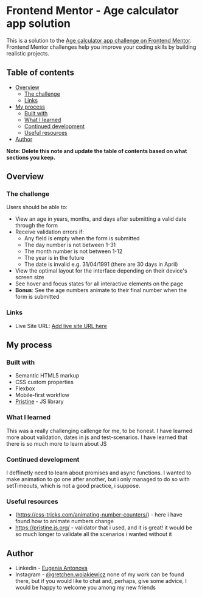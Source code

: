 # Frontend Mentor - Age calculator app solution

This is a solution to the [Age calculator app challenge on Frontend Mentor](https://www.frontendmentor.io/challenges/age-calculator-app-dF9DFFpj-Q). Frontend Mentor challenges help you improve your coding skills by building realistic projects. 

## Table of contents

- [Overview](#overview)
  - [The challenge](#the-challenge)
  - [Links](#links)
- [My process](#my-process)
  - [Built with](#built-with)
  - [What I learned](#what-i-learned)
  - [Continued development](#continued-development)
  - [Useful resources](#useful-resources)
- [Author](#author)

**Note: Delete this note and update the table of contents based on what sections you keep.**

## Overview

### The challenge

Users should be able to:

- View an age in years, months, and days after submitting a valid date through the form
- Receive validation errors if:
  - Any field is empty when the form is submitted
  - The day number is not between 1-31
  - The month number is not between 1-12
  - The year is in the future
  - The date is invalid e.g. 31/04/1991 (there are 30 days in April)
- View the optimal layout for the interface depending on their device's screen size
- See hover and focus states for all interactive elements on the page
- **Bonus**: See the age numbers animate to their final number when the form is submitted

### Links

- Live Site URL: [Add live site URL here](https://your-live-site-url.com)

## My process

### Built with

- Semantic HTML5 markup
- CSS custom properties
- Flexbox
- Mobile-first workflow
- [Pristine](https://pristine.js.org/) - JS library

### What I learned

This was a really challenging callenge for me, to be honest. I have learned more about validation, dates in js and test-scenarios. I have learned that there is so much more to learn about JS

### Continued development

I deffinetly need to learn about promises and async functions. I wanted to make animation to go one after another, but i only managed to do so with setTimeouts, which is not a good practice, i suppose.


### Useful resources

- (https://css-tricks.com/animating-number-counters/) - here i have found how to animate numbers change
- https://pristine.js.org/ - validator that i used, and it is great! it would be so much longer to validate all the scenarios i wanted without it

## Author

- Linkedin - [Eugenia Antonova](https://www.linkedin.com/in/eugenia-antonova-7b4511276/)
- Instagram - [@gretchen.wolakiewicz](https://instagram.com/gretchen.wolakiewicz)
none of my work can be found there, but if you would like to chat and, perhaps, give some advice, I would be happy to welcome you among my new friends
